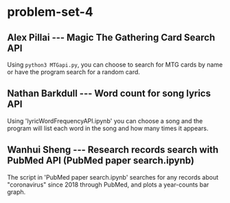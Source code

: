# problem-set-4

## Alex Pillai --- Magic The Gathering Card Search API
Using `python3 MTGapi.py`, you can choose to search for MTG cards by name or have the program search for a random card.

## Nathan Barkdull --- Word count for song lyrics API
Using 'lyricWordFrequencyAPI.ipynb' you can choose a song and the program will list each word in the song and how many times it appears.

## Wanhui Sheng --- Research records search with PubMed API (PubMed paper search.ipynb)
The script in 'PubMed paper search.ipynb' searches for any records about "coronavirus" since 2018 through PubMed, and plots a year-counts bar graph.

